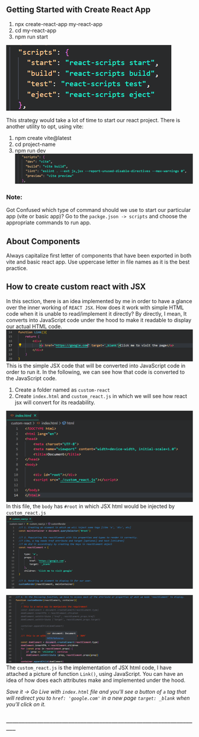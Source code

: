 ## Getting Started with Create React App

1. npx create-react-app my-react-app
2. cd my-react-app
3. npm run start

![alt text](https://github.com/abdulrehmanamerbaig/react/blob/master/Tutorial/Pasted%20image%2020231115234503.png)


This strategy would take a lot of time to start our react project. There is another utility to opt, using vite:

1. npm create vite@latest
2. cd project-name
3. npm run dev
![alt text](https://github.com/abdulrehmanamerbaig/react/blob/master/Tutorial/Pasted%20image%2020231115234537.png)

### Note: 
Got Confused which type of command should we use to start our particular app (vite or basic app)?
Go to the `packge.json -> scripts` and choose the appropriate commands to run app.

## About Components
Always capitalize first letter of components that have been exported in both vite and basic react app.
Use uppercase letter in file names as it is the best practice.

## How to create custom react with JSX
In this section, there is an idea implemented by me in order to have a glance over the inner working of `REACT JSX`. 
How does it work with simple HTML code when it is unable to read/implement it directly? By directly, I mean, It converts into JavaScript code under the hood to make it readable to display our actual HTML code.
![alt text](https://github.com/abdulrehmanamerbaig/react/blob/master/Tutorial/Pasted%20image%2020231116230640.png)
This is the simple JSX code that will be converted into JavaScript code in order to run it. In the following, we can see how that code is converted to the JavaScript code.

1. Create a folder named as `custom-react`
2. Create `index.html` and `custom_react.js` in which we will see how react jsx will convert for its readability.

![alt text](https://github.com/abdulrehmanamerbaig/react/blob/master/Tutorial/Pasted%20image%2020231116225620.png)
In this file, the `body` has `#root` in which JSX html would be injected by `custom_react.js` 
![](https://github.com/abdulrehmanamerbaig/react/blob/master/Tutorial/Pasted%20image%2020231116225922.png)

![](https://github.com/abdulrehmanamerbaig/react/blob/master/Tutorial/Pasted%20image%2020231116230045.png)
The `custom_react.js` is the implementation of JSX html code, I have attached a picture of function `Link()`, using JavaScript. You can have an idea of how does each attributes make and implemented under the hood.

*Save it -> Go Live with `index.html` file and you'll see a button of `a` tag that will redirect you to `href: 'google.com'` in a new page `target: _blank` when you'll click on it.*

### `_______________________________________________________________`

